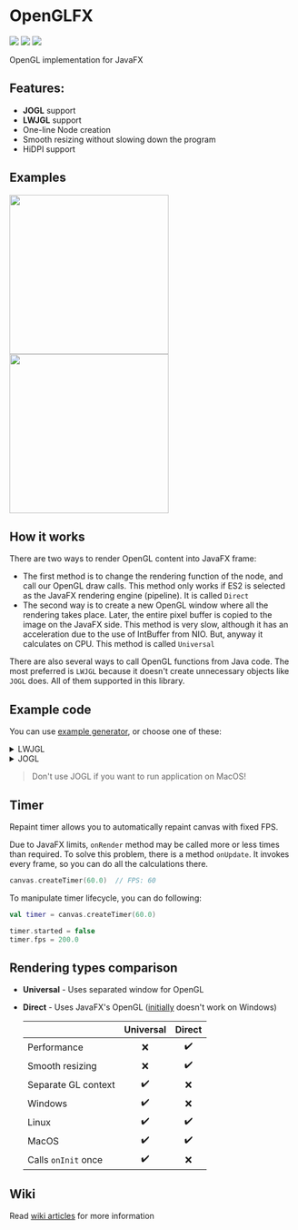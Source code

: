 <script>
	function hasNavigation() { return false; }
</script>

# OpenGLFX
<a href="LICENSE"><img src="https://img.shields.io/github/license/husker-dev/openglfx?style=flat-square"></a>
<a href="https://jitpack.io/#husker-dev/openglfx"><img src="https://img.shields.io/jitpack/v/github/husker-dev/openglfx?style=flat-square"></a>
<a href="https://github.com/husker-dev/openglfx/releases/latest"><img src="https://img.shields.io/github/v/release/husker-dev/openglfx?style=flat-square"></a>

OpenGL implementation for JavaFX

## Features:
  - **JOGL** support
  - **LWJGL** support
  - One-line Node creation
  - Smooth resizing without slowing down the program
  - HiDPI support

## Examples

<p>
<img src="https://user-images.githubusercontent.com/31825139/129398976-f1317b23-5583-47e9-ab1c-d12eea54d4ab.gif" height="280"/>
<img src="https://user-images.githubusercontent.com/31825139/131416822-b90bb974-583c-48a2-ae47-8e0022fd5229.gif" height="280"/>
</p>

## How it works

There are two ways to render OpenGL content into JavaFX frame:
- The first method is to change the rendering function of the node, and call our OpenGL draw calls. 
  This method only works if ES2 is selected as the JavaFX rendering engine (pipeline). It is called ```Direct```
- The second way is to create a new OpenGL window where all the rendering takes place. Later, the entire pixel buffer is copied to the image on the JavaFX side. 
  This method is very slow, although it has an acceleration due to the use of IntBuffer from NIO. But, anyway it calculates on CPU. This method is called ```Universal```

There are also several ways to call OpenGL functions from Java code. The most preferred is ```LWJGL``` because it doesn't create unnecessary objects like ```JOGL``` does. All of them supported in this library.

## Example code

  You can use [example generator](https://huskerdev.com/?page=tools/openglfx), or choose one of these:

  <details><summary>LWJGL</summary>

  ### Gradle
  ```groovy
  repositories {
      mavenCentral()
      maven { url 'https://jitpack.io' }
  }
  
  // ...
  
  dependencies {
      // OpenGLFX
      implementation 'com.github.husker-dev.openglfx:core:2.6'
      implementation 'com.github.husker-dev.openglfx:lwjgl:2.6'
    
      // LWJGL
      implementation "org.lwjgl:lwjgl"
      implementation "org.lwjgl:lwjgl-glfw"
      implementation "org.lwjgl:lwjgl-opengl"
      runtimeOnly "org.lwjgl:lwjgl::your-platform"
      runtimeOnly "org.lwjgl:lwjgl-glfw::your-platform"
      runtimeOnly "org.lwjgl:lwjgl-opengl::your-platform"
  
      // Kotlin
      implementation "org.jetbrains.kotlin:kotlin-stdlib"
  
      // ...
  }
  ```
  
  ### Kotlin
  ```kotlin
  val canvas = OpenGLCanvas.create(LWJGL_MODULE, DirectDrawPolicy.NEVER)
  // DirectDrawPolicy.NEVER         - Never use direct render (default)
  // DirectDrawPolicy.IF_AVAILABLE  - Use direct render if available
  // DirectDrawPolicy.ALWAYS        - Use only direct render
  
  canvas.onInitialize {
      // ...
  }
  canvas.onRender {
      // ...
  }
  canvas.onUpdate {
      // ...
  }
  canvas.onReshape {
      // ...
  }
  canvas.onDispose {
      // ...
  }
  ```
  [Direct LWJGL example](https://github.com/husker-dev/openglfx/blob/master/lwjgl/src/examples/kotlin/Direct.kt)
  
  [Universal LWJGL example](https://github.com/husker-dev/openglfx/blob/master/lwjgl/src/examples/kotlin/Universal.kt)
  
  ---
</details>


<details><summary>JOGL</summary>

  ### Gradle
  ```groovy
  repositories {
      mavenCentral()
      maven { url 'https://jitpack.io' }
  }
  
  // ...
  
  dependencies {
      // OpenGLFX
      implementation 'com.github.husker-dev.openglfx:core:2.6'
      implementation 'com.github.husker-dev.openglfx:jogl:2.6'
    
      // JOGL
      implementation 'org.jogamp.jogl:jogl-all-main:2.3.2'
      implementation 'org.jogamp.gluegen:gluegen-rt-main:2.3.2'
  
      // Kotlin
      implementation "org.jetbrains.kotlin:kotlin-stdlib"
  
      // ...
  }
  ```
  
  ### Kotlin
  ```kotlin
  val canvas = OpenGLCanvas.create(JOGL_MODULE, DirectDrawPolicy.NEVER)
  // DirectDrawPolicy.NEVER         - Never use direct render (default)
  // DirectDrawPolicy.IF_AVAILABLE  - Use direct render if available
  // DirectDrawPolicy.ALWAYS        - Use only direct render
  
  canvas.onInitialize {
      val gl = (canvas as JOGLFXCanvas).gl
      // ...
  }
  canvas.onRender {
      val gl = (canvas as JOGLFXCanvas).gl
      // ...
  }
  canvas.onUpdate {
      // ...
  }
  canvas.onReshape {
      val gl = (canvas as JOGLFXCanvas).gl
      // ...
  }
  canvas.onDispose {
      val gl = (canvas as JOGLFXCanvas).gl
      // ...
  }
  ```
  
  [Direct JOGL example](https://github.com/husker-dev/openglfx/blob/master/jogl/src/examples/kotlin/Direct.kt)
  
  [Universal JOGL example](https://github.com/husker-dev/openglfx/blob/master/jogl/src/examples/kotlin/Universal.kt)
  
  ---
</details>

> Don't use JOGL if you want to run application on MacOS!

## Timer

Repaint timer allows you to automatically repaint canvas with fixed FPS.

Due to JavaFX limits, ```onRender``` method may be called more or less times than required. 
To solve this problem, there is a method ```onUpdate```. It invokes every frame, so you can do all the calculations there.

```kotlin
canvas.createTimer(60.0)  // FPS: 60
```

To manipulate timer lifecycle, you can do following:
```kotlin
val timer = canvas.createTimer(60.0)

timer.started = false
timer.fps = 200.0
```
   
## Rendering types comparison

- **Universal** - Uses separated window for OpenGL
- **Direct** - Uses JavaFX's OpenGL ([initially](https://github.com/husker-dev/openglfx/wiki/How-to-enable-OpenGL-pipeline-on-Windows) doesn't work on Windows)

  |                       |      Universal     |       Direct
  | --------------------- | :----------------: | :----------------: |
  | Performance           | :x:                | :heavy_check_mark:
  | Smooth resizing       | :x:                | :heavy_check_mark:
  | Separate GL context   | :heavy_check_mark: | :x:
  | Windows               | :heavy_check_mark: | :x:
  | Linux                 | :heavy_check_mark: | :heavy_check_mark:
  | MacOS                 | :heavy_check_mark: | :heavy_check_mark:
  | Calls ```onInit``` once | :heavy_check_mark: | :x:

## Wiki
  Read [wiki articles](https://github.com/husker-dev/openglfx/wiki) for more information
